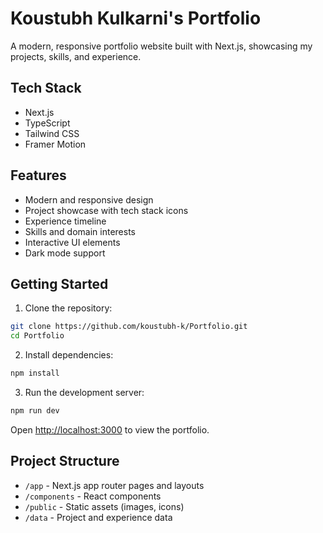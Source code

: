 # Koustubh Kulkarni's Portfolio

A modern, responsive portfolio website built with Next.js, showcasing my projects, skills, and experience.

## Tech Stack

- Next.js
- TypeScript
- Tailwind CSS
- Framer Motion

## Features

- Modern and responsive design
- Project showcase with tech stack icons
- Experience timeline
- Skills and domain interests
- Interactive UI elements
- Dark mode support

## Getting Started

1. Clone the repository:
```bash
git clone https://github.com/koustubh-k/Portfolio.git
cd Portfolio
```

2. Install dependencies:
```bash
npm install
```

3. Run the development server:
```bash
npm run dev
```

Open [http://localhost:3000](http://localhost:3000) to view the portfolio.

## Project Structure

- `/app` - Next.js app router pages and layouts
- `/components` - React components
- `/public` - Static assets (images, icons)
- `/data` - Project and experience data
